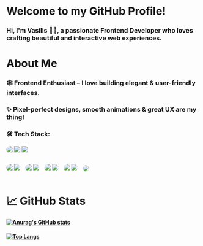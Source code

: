 #  Welcome to my GitHub Profile!
###  Hi, I'm Vasilis 👨‍💻,  a passionate Frontend Developer who loves crafting beautiful and interactive web experiences.

#  About Me
### 🕸 Frontend Enthusiast – I love building elegant & user-friendly interfaces.
### ✨ Pixel-perfect designs, smooth animations & great UX are my thing!

### 🛠️ Tech Stack:
  <p style="border-radius: 20px; overflow: hidden;">
    <img src="https://img.shields.io/badge/React-20232A?style=for-the-badge&logo=react&logoColor=61DAFB" />
 <img src="https://img.shields.io/badge/Next.js-000000?style=for-the-badge&logo=next.js&logoColor=white" />
    <img src="https://img.shields.io/badge/Angular-DD0031?style=for-the-badge&logo=angular&logoColor=white" />
  </p>
<p style="display: inline-block; border-radius: 20px; overflow: hidden; margin-right: 10px;">
  <img src="https://img.shields.io/badge/CSS-1572B6?style=for-the-badge&logo=css3&logoColor=white" />
  <img src="https://img.shields.io/badge/Tailwind_CSS-38B2AC?style=for-the-badge&logo=tailwind-css&logoColor=white" />
</p>
<p style="display: inline-block; border-radius: 20px; overflow: hidden; margin-right: 10px;">
  <img src="https://img.shields.io/badge/TypeScript-3178C6?style=for-the-badge&logo=typescript&logoColor=white" />
  <img src="https://img.shields.io/badge/JavaScript-F7DF1E?style=for-the-badge&logo=javascript&logoColor=black" />
</p>
<p style="display: inline-block; border-radius: 20px; overflow: hidden; margin-right: 10px;">
  <img src="https://img.shields.io/badge/Firebase-FFCA28?style=for-the-badge&logo=firebase&logoColor=black" />
  <img src="https://img.shields.io/badge/Firebase_Hosting-FFCA28?style=for-the-badge&logo=firebase&logoColor=black" />
</p>
<p style="display: inline-block; border-radius: 20px; overflow: hidden; margin-right: 10px;">
  <img src="https://img.shields.io/badge/API_Integration-0088CC?style=for-the-badge&logo=fastapi&logoColor=white" />
  <img src="https://img.shields.io/badge/REST_API-0088CC?style=for-the-badge&logo=fastapi&logoColor=white" />
</p>
<p style="display: inline-block; border-radius: 20px; overflow: hidden; margin-right: 10px;">
  <img src="https://img.shields.io/badge/Git-F05032?style=for-the-badge&logo=git&logoColor=white" />
</p>


# 📈 GitHub Stats 
#### [![Anurag's GitHub stats](https://github-readme-stats.vercel.app/api?username=dravasilis&show_icons=true&theme=synthwave&icon_color=5ee6d1&border-color=34d9c0&border_radius=15&title_color=aafaed)](https://github.com/dravasilis/github-readme-stats)
#### [![Top Langs](https://github-readme-stats.vercel.app/api/top-langs/?username=anuraghazra&hide_progress=true&bg_color=2a2138&border-color=34d9c0&border_radius=15&title_color=aafaed&text_color=aafaed)](https://github.com/anuraghazra/github-readme-stats)
 
